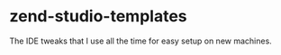 zend-studio-templates
=====================

The IDE tweaks that I use all the time for easy setup on new machines.